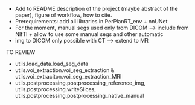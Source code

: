 - Add to README description of the project (maybe abstract of the paper), figure of workflow, how to cite.
- Prerequirements: add all libraries in PerPlanRT_env + nnUNet
- For the moment, manual segs used only from DICOM --> include from NIfTI + allow to use some manual segs and other automatic
- img to DICOM only possible with CT --> extend to MR


TO REVIEW
- utils.load_data.load_seg_data
- utils.voi_extraction.voi_seg_extraction & utils.voi_extraciton.voi_seg_extraction_MRI
- utils.postprocessing.postprocessing_reference_img, utils.postprocessing.writeSlices, utils.postprocessing.postprocessing_native_manual
